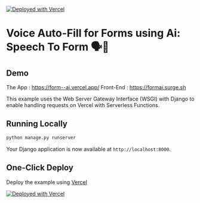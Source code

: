 [![Deployed with Vercel](https://vercel.com/button)](https://form--ai.vercel.app/)

# Voice Auto-Fill for Forms using Ai: Speech To Form 🗣️💬

## Demo

The App : https://form--ai.vercel.app/
Front-End : https://formai.surge.sh


This example uses the Web Server Gateway Interface (WSGI) with Django to enable handling requests on Vercel with Serverless Functions.

## Running Locally

```bash
python manage.py runserver
```

Your Django application is now available at `http://localhost:8000`.

## One-Click Deploy

Deploy the example using [Vercel](https://vercel.com?utm_source=github&utm_medium=readme&utm_campaign=vercel-examples)



[![Deployed with Vercel](https://vercel.com/button)](https://form--ai.vercel.app/)

